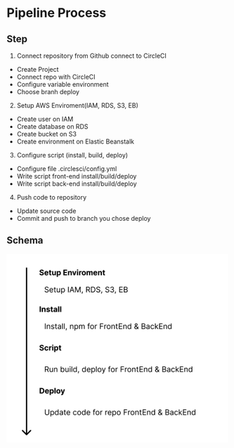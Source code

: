 # Pipeline Process

## Step

1. Connect repository from Github connect to CircleCI

- Create Project
- Connect repo with CircleCI
- Configure variable environment
- Choose branh deploy

2. Setup AWS Enviroment(IAM, RDS, S3, EB)

- Create user on IAM
- Create database on RDS
- Create bucket on S3
- Create environment on Elastic Beanstalk

3. Configure script (install, build, deploy)

- Configure file .circlesci/config.yml
- Write script front-end install/build/deploy
- Write script back-end install/build/deploy

4. Push code to repository

- Update source code
- Commit and push to branch you chose deploy

## Schema

![Schem Pipeline](./images/schema.png)
